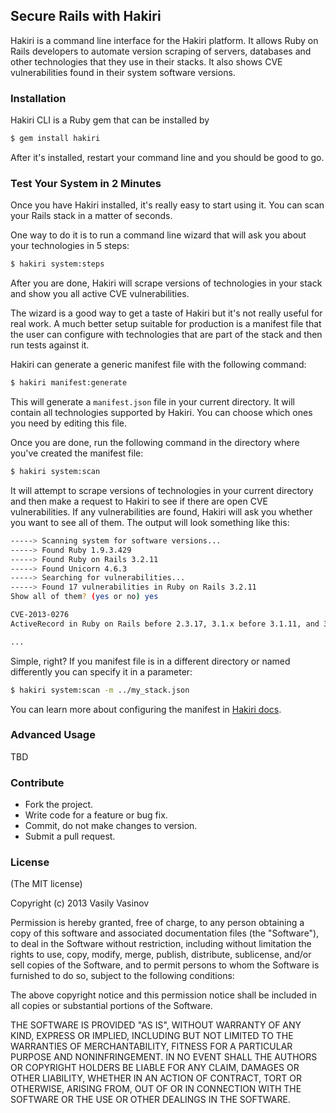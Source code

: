 ## Secure Rails with Hakiri

Hakiri is a command line interface for the Hakiri platform. It allows Ruby on Rails developers to automate version scraping of servers, databases and other technologies that they use in their stacks. It also shows CVE vulnerabilities found in their system software versions.

### Installation

Hakiri CLI is a Ruby gem that can be installed by

~~~ bash
$ gem install hakiri
~~~

After it's installed, restart your command line and you should be good to go.

### Test Your System in 2 Minutes

Once you have Hakiri installed, it's really easy to start using it. You can scan your Rails stack in a matter of seconds.

One way to do it is to run a command line wizard that will ask you about your technologies in 5 steps:

~~~ bash
$ hakiri system:steps
~~~

After you are done, Hakiri will scrape versions of technologies in your stack and show you all active CVE vulnerabilities.

The wizard is a good way to get a taste of Hakiri but it's not really useful for real work. A much better setup suitable for production is a manifest file that the user can configure with technologies that are part of the stack and then run tests against it.

Hakiri can generate a generic manifest file with the following command:

~~~ bash
$ hakiri manifest:generate
~~~

This will generate a `manifest.json` file in your current directory. It will contain all technologies supported by Hakiri. You can choose which ones you need by editing this file.

Once you are done, run the following command in the directory where you've created the manifest file:

~~~ bash
$ hakiri system:scan
~~~

It will attempt to scrape versions of technologies in your current directory and then make a request to Hakiri to see if there are open CVE vulnerabilities. If any vulnerabilities are found, Hakiri will ask you whether you want to see all of them. The output will look something like this:

~~~ bash
-----> Scanning system for software versions...
-----> Found Ruby 1.9.3.429
-----> Found Ruby on Rails 3.2.11
-----> Found Unicorn 4.6.3
-----> Searching for vulnerabilities...
-----> Found 17 vulnerabilities in Ruby on Rails 3.2.11
Show all of them? (yes or no) yes

CVE-2013-0276
ActiveRecord in Ruby on Rails before 2.3.17, 3.1.x before 3.1.11, and 3.2.x before 3.2.12 allows remote attackers to bypass the attr_protected protection mechanism and modify protected model attributes via a crafted request.

...
~~~

Simple, right? If you manifest file is in a different directory or named differently you can specify it in a parameter:

~~~ bash
$ hakiri system:scan -m ../my_stack.json
~~~

You can learn more about configuring the manifest in [Hakiri docs](https://www.hakiriup.com/docs/manifest-file).

### Advanced Usage

TBD

### Contribute

- Fork the project.
- Write code for a feature or bug fix.
- Commit, do not make changes to version.
- Submit a pull request.

### License

(The MIT license)

Copyright (c) 2013 Vasily Vasinov

Permission is hereby granted, free of charge, to any person obtaining
a copy of this software and associated documentation files (the
"Software"), to deal in the Software without restriction, including
without limitation the rights to use, copy, modify, merge, publish,
distribute, sublicense, and/or sell copies of the Software, and to
permit persons to whom the Software is furnished to do so, subject to
the following conditions:

The above copyright notice and this permission notice shall be
included in all copies or substantial portions of the Software.

THE SOFTWARE IS PROVIDED "AS IS", WITHOUT WARRANTY OF ANY KIND,
EXPRESS OR IMPLIED, INCLUDING BUT NOT LIMITED TO THE WARRANTIES OF
MERCHANTABILITY, FITNESS FOR A PARTICULAR PURPOSE AND
NONINFRINGEMENT. IN NO EVENT SHALL THE AUTHORS OR COPYRIGHT HOLDERS BE
LIABLE FOR ANY CLAIM, DAMAGES OR OTHER LIABILITY, WHETHER IN AN ACTION
OF CONTRACT, TORT OR OTHERWISE, ARISING FROM, OUT OF OR IN CONNECTION
WITH THE SOFTWARE OR THE USE OR OTHER DEALINGS IN THE SOFTWARE.